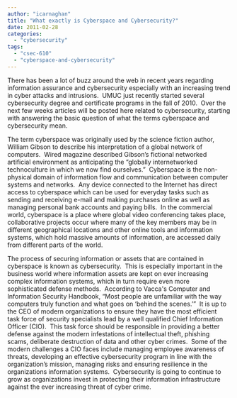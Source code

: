 ```yaml
---
author: "icarnaghan"
title: "What exactly is Cyberspace and Cybersecurity?"
date: 2011-02-28
categories: 
  - "cybersecurity"
tags: 
  - "csec-610"
  - "cyberspace-and-cybersecurity"
---
```


There has been a lot of buzz around the web in recent years regarding information assurance and cybersecurity especially with an increasing trend in cyber attacks and intrusions.  UMUC just recently started several cybersecurity degree and certificate programs in the fall of 2010.  Over the next few weeks articles will be posted here related to cybersecurity, starting with answering the basic question of what the terms cyberspace and cybersecurity mean.<!--more-->

The term cyberspace was originally used by the science fiction author, William Gibson to describe his interpretation of a global network of computers.  Wired magazine described Gibson’s fictional networked artificial environment as anticipating the “globally internetworked technoculture in which we now find ourselves.”  Cyberspace is the non-physical domain of information flow and communication between computer systems and networks.  Any device connected to the Internet has direct access to cyberspace which can be used for everyday tasks such as sending and receiving e-mail and making purchases online as well as managing personal bank accounts and paying bills.  In the commercial world, cyberspace is a place where global video conferencing takes place, collaborative projects occur where many of the key members may be in different geographical locations and other online tools and information systems, which hold massive amounts of information, are accessed daily from different parts of the world.

The process of securing information or assets that are contained in cyberspace is known as cybersecurity.  This is especially important in the business world where information assets are kept on ever increasing complex information systems, which in turn require even more sophisticated defense methods.  According to Vacca's Computer and Information Security Handbook, “Most people are unfamiliar with the way computers truly function and what goes on ‘behind the scenes.’”  It is up to the CEO of modern organizations to ensure they have the most efficient task force of security specialists lead by a well qualified Chief Information Officer (CIO).  This task force should be responsible in providing a better defense against the modern infestations of intellectual theft, phishing scams, deliberate destruction of data and other cyber crimes.  Some of the modern challenges a CIO faces include managing employee awareness of threats, developing an effective cybersecurity program in line with the organization’s mission, managing risks and ensuring resilience in the organizations information systems.  Cybersecurity is going to continue to grow as organizations invest in protecting their information infrastructure against the ever increasing threat of cyber crime.
